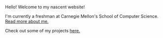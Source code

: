 Hello! Welcome to my nascent website!

I'm currently a freshman at Carnegie Mellon's School of Computer Science. [Read more about me.](about.md)

Check out some of my projects [here.](projects.md)
